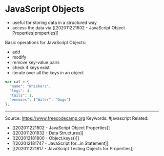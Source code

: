 # JavaScript Objects
- useful for storing data in a structured way
- access the data via [[202011221802 - JavaScript Object Properties|properties]]

Basic operations for JavaScript Objects:
- add
- modify
- remove key-value pairs
- check if keys exist
- iterate over all the keys in an object

```js
var cat = {
  "name": "Whiskers",
  "legs": 4,
  "tails": 1,
  "enemies": ["Water", "Dogs"]
};
```

---
Source: https://www.freecodecamp.org
Keywords: #javascript 
Related: 
- [[202011221802 - JavaScript Object Properties]]
- [[202011201932 - Data Structures]]
- [[202012181800 - Object.keys()]]
- [[202012181747 - JavaScript for...in Statement]]
- [[202011221817 - JavaScript Testing Objects for Properties]]